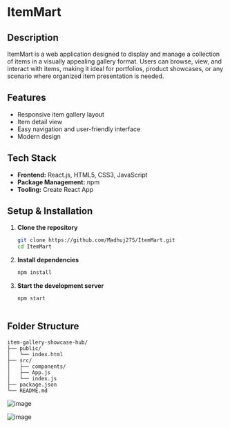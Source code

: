 # ItemMart

## Description

ItemMart is a web application designed to display and manage a collection of items in a visually appealing gallery format. Users can browse, view, and interact with items, making it ideal for portfolios, product showcases, or any scenario where organized item presentation is needed.

## Features

- Responsive item gallery layout
- Item detail view
- Easy navigation and user-friendly interface
- Modern design

## Tech Stack

- **Frontend:** React.js, HTML5, CSS3, JavaScript
- **Package Management:** npm
- **Tooling:** Create React App

## Setup & Installation

1. **Clone the repository**
   ```bash
   git clone https://github.com/Madhuj275/ItemMart.git
   cd ItemMart
   ```

2. **Install dependencies**
   ```bash
   npm install
   ```

3. **Start the development server**
   ```bash
   npm start
 
   ```

## Folder Structure

```
item-gallery-showcase-hub/
├── public/
│   └── index.html
├── src/
│   ├── components/
│   ├── App.js
│   └── index.js
├── package.json
└── README.md
```

![image](https://github.com/user-attachments/assets/80a0cb9b-c95f-4acf-9408-e42fda901ad3)

![image](https://github.com/user-attachments/assets/357b5386-cd16-46b1-8a12-8fe765ecdef5)


